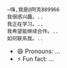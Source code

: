     –嗨,我是@阿克889966
    我很感兴趣。..
    我正在学习。..
    我希望能继续合作。..
    如何联系我。..
   - 😄 Pronouns: ...
  - ⚡ Fun fact: ...

<!---
AK889966/AK889966是一个数码特殊的骆驼存储库,因为它的"阅读.md"(这个文件)出现在你的GUUUB配置文件上。
您可以点击预览链接查看您的更改。
--->
